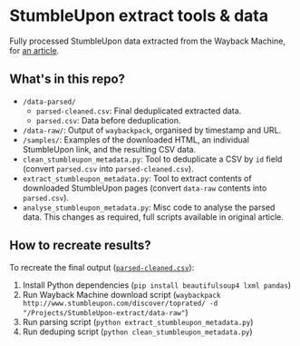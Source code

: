 # StumbleUpon extract tools & data

Fully processed StumbleUpon data extracted from the Wayback Machine, for [an article](https://blog.jakelee.co.uk/bulk-downloading-website-history-and-parsing/).

## What's in this repo?

- `/data-parsed/`
  - `parsed-cleaned.csv`: Final deduplicated extracted data.
  - `parsed.csv`: Data before deduplication.
- `/data-raw/`: Output of `waybackpack`, organised by timestamp and URL.
- `/samples/`: Examples of the downloaded HTML, an individual StumbleUpon link, and the resulting CSV data.
- `clean_stumbleupon_metadata.py`: Tool to deduplicate a CSV by `id` field (convert `parsed.csv` into `parsed-cleaned.csv`).
- `extract_stumbleupon_metadata.py`: Tool to extract contents of downloaded StumbleUpon pages (convert `data-raw` contents into `parsed.csv`).
- `analyse_stumbleupon_metadata.py`: Misc code to analyse the parsed data. This changes as required, full scripts available in original article.

## How to recreate results?

To recreate the final output ([`parsed-cleaned.csv`](/data-parsed/parsed-cleaned.csv)):

1. Install Python dependencies (`pip install beautifulsoup4 lxml pandas`)
2. Run Wayback Machine download script (`waybackpack http://www.stumbleupon.com/discover/toprated/ -d "/Projects/StumbleUpon-extract/data-raw"`)
3. Run parsing script (`python extract_stumbleupon_metadata.py`)
4. Run deduping script (`python clean_stumbleupon_metadata.py`)
